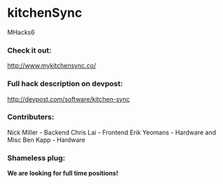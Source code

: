 # kitchenSync
MHacks6

### Check it out:
http://www.mykitchensync.co/

### Full hack description on devpost:
http://devpost.com/software/kitchen-sync

### Contributers:
Nick Miller     - Backend
Chris Lai       - Frontend
Erik Yeomans    - Hardware and Misc
Ben Kapp        - Hardware

### Shameless plug:
**We are looking for full time positions!**
